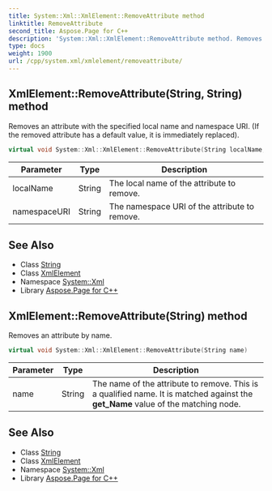 ```yaml
---
title: System::Xml::XmlElement::RemoveAttribute method
linktitle: RemoveAttribute
second_title: Aspose.Page for C++
description: 'System::Xml::XmlElement::RemoveAttribute method. Removes an attribute with the specified local name and namespace URI. (If the removed attribute has a default value, it is immediately replaced) in C++.'
type: docs
weight: 1900
url: /cpp/system.xml/xmlelement/removeattribute/
---
```

## XmlElement::RemoveAttribute(String, String) method


Removes an attribute with the specified local name and namespace URI. (If the removed attribute has a default value, it is immediately replaced).

```cpp
virtual void System::Xml::XmlElement::RemoveAttribute(String localName, String namespaceURI)
```


| Parameter | Type | Description |
| --- | --- | --- |
| localName | String | The local name of the attribute to remove. |
| namespaceURI | String | The namespace URI of the attribute to remove. |

## See Also

* Class [String](../../../system/string/)
* Class [XmlElement](../)
* Namespace [System::Xml](../../)
* Library [Aspose.Page for C++](../../../)
## XmlElement::RemoveAttribute(String) method


Removes an attribute by name.

```cpp
virtual void System::Xml::XmlElement::RemoveAttribute(String name)
```


| Parameter | Type | Description |
| --- | --- | --- |
| name | String | The name of the attribute to remove. This is a qualified name. It is matched against the **get_Name** value of the matching node. |

## See Also

* Class [String](../../../system/string/)
* Class [XmlElement](../)
* Namespace [System::Xml](../../)
* Library [Aspose.Page for C++](../../../)
